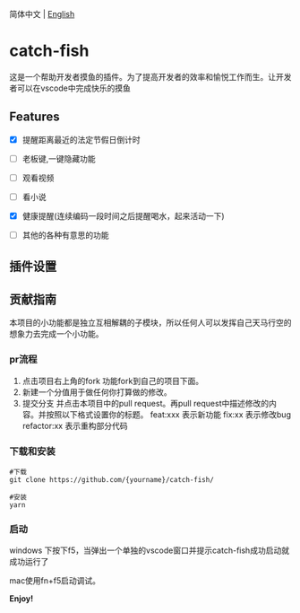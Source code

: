 简体中文 | [English](./README.md) 


# catch-fish

这是一个帮助开发者摸鱼的插件。为了提高开发者的效率和愉悦工作而生。让开发者可以在vscode中完成快乐的摸鱼

## Features
- [x] 提醒距离最近的法定节假日倒计时
- [ ] 老板键,一键隐藏功能
- [ ] 观看视频
- [ ] 看小说
- [x] 健康提醒(连续编码一段时间之后提醒喝水，起来活动一下)
- [ ] 其他的各种有意思的功能


## 插件设置





## 贡献指南
本项目的小功能都是独立互相解耦的子模块，所以任何人可以发挥自己天马行空的想象力去完成一个小功能。

### pr流程

1. 点击项目右上角的fork 功能fork到自己的项目下面。
2. 新建一个分值用于做任何你打算做的修改。
3. 提交分支 并点击本项目中的pull request。再pull request中描述修改的内容。并按照以下格式设置你的标题。
feat:xxx 表示新功能
fix:xx 表示修改bug
refactor:xx 表示重构部分代码

### 下载和安装

```shell
#下载
git clone https://github.com/{yourname}/catch-fish/

#安装
yarn

```

### 启动

windows 下按下f5，当弹出一个单独的vscode窗口并提示catch-fish成功启动就成功运行了

mac使用fn+f5启动调试。


**Enjoy!**
